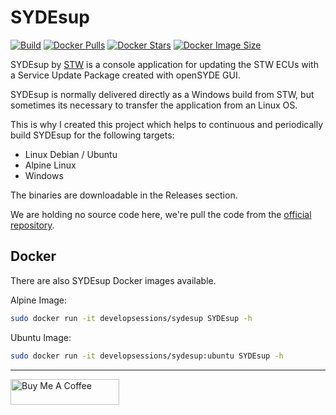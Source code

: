 # SYDEsup

[![Build](https://github.com/developsessions/SYDEsup/actions/workflows/build.yml/badge.svg)](https://github.com/developsessions/SYDEsup/actions/workflows/build.yml)
[![Docker Pulls](https://badgen.net/docker/pulls/developsessions/sydesup?icon=docker&label=pulls)](https://hub.docker.com/r/developsessions/sydesup/)
[![Docker Stars](https://badgen.net/docker/stars/developsessions/sydesup?icon=docker&label=stars)](https://hub.docker.com/r/developsessions/sydesup/)
[![Docker Image Size](https://badgen.net/docker/size/developsessions/sydesup?icon=docker&label=image%20size)](https://hub.docker.com/r/developsessions/sydesup/)

SYDEsup by [STW](https://www.stw-mobile-machines.com/) is a console application for updating the STW ECUs with a Service Update Package created with openSYDE GUI.

SYDEsup is normally delivered directly as a Windows build from STW, but sometimes its necessary to transfer the application from an Linux OS.

This is why I created this project which helps to continuous and periodically build SYDEsup for the following targets:
- Linux Debian / Ubuntu
- Alpine Linux
- Windows

The binaries are downloadable in the Releases section.

We are holding no source code here, we're pull the code from the [official repository](https://github.com/openSYDE/openSYDE).

## Docker

There are also SYDEsup Docker images available.

Alpine Image:
```bash
sudo docker run -it developsessions/sydesup SYDEsup -h
```

Ubuntu Image:
```bash
sudo docker run -it developsessions/sydesup:ubuntu SYDEsup -h
```

---

<a href="https://www.buymeacoffee.com/developsessions" target="_blank"><img src="https://www.buymeacoffee.com/assets/img/guidelines/download-assets-sm-1.svg" alt="Buy Me A Coffee" height="41" width="174"></a>
